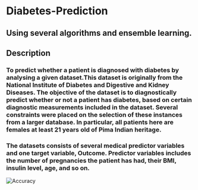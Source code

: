 # Diabetes-Prediction
## Using several algorithms and ensemble learning.

## Description
### To predict whether a patient is diagnosed with diabetes by analysing a given dataset.This dataset is originally from the National Institute of Diabetes and Digestive and Kidney Diseases. The objective of the dataset is to diagnostically predict whether or not a patient has diabetes, based on certain diagnostic measurements included in the dataset. Several constraints were placed on the selection of these instances from a larger database. In particular, all patients here are females at least 21 years old of Pima Indian heritage.

### The datasets consists of several medical predictor variables and one target variable, Outcome. Predictor variables includes the number of pregnancies the patient has had, their BMI, insulin level, age, and so on.



![Accuracy](https://user-images.githubusercontent.com/40026126/62755087-347a5480-ba90-11e9-8068-0517a31f7e65.png)
